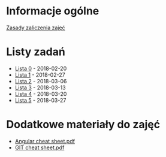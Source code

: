 # Informacje ogólne
[Zasady zaliczenia zajęć](https://pwr-piisw.github.io/materialy/laboratorium.pdf)

# Listy zadań
* [Lista 0](https://pwr-piisw.github.io/materialy/listy/2017/lista_0.pdf) - 2018-02-20
* [Lista 1](https://pwr-piisw.github.io/materialy/listy/2017/lista_1.pdf) - 2018-02-27
* [Lista 2](https://pwr-piisw.github.io/materialy/listy/2017/lista_2.pdf) - 2018-03-06
* [Lista 3](https://pwr-piisw.github.io/materialy/listy/2017/lista_3.pdf) - 2018-03-13
* [Lista 4](https://pwr-piisw.github.io/materialy/listy/2017/lista_4.pdf) - 2018-03-20
* [Lista 5](https://pwr-piisw.github.io/materialy/listy/2017/lista_5.pdf) - 2018-03-27

# Dodatkowe materiały do zajęć
* [Angular cheat sheet.pdf](https://pwr-piisw.github.io/materialy/Angular%20cheat%20sheet.pdf)
* [GIT cheat sheet.pdf](https://pwr-piisw.github.io/materialy/GIT%20Cheat%20Sheet.pdf)
